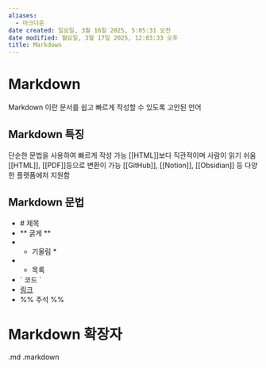```yaml
---
aliases:
  - 마크다운
date created: 일요일, 3월 16일 2025, 5:05:31 오전
date modified: 월요일, 3월 17일 2025, 12:03:33 오후
title: Markdown
---
```


# Markdown

Markdown 이란 문서를 쉽고 빠르게 작성할 수 있도록 고안된 언어

## Markdown 특징

단순한 문법을 사용하여 빠르게 작성 가능
[[HTML]]보다 직관적이며 사람이 읽기 쉬움
[[HTML]], [[PDF]]등으로 변환이 가능
[[GitHub]], [[Notion]], [[Obsidian]] 등 다양한 플랫폼에저 지원함

## Markdown 문법

- \# 제목
- ** 굵게 **
- * 기울림 *
- - 목록
- \` 코드 \`
- [링크](google.com)
- %% 주석  %%
# Markdown 확장자

.md
.markdown
